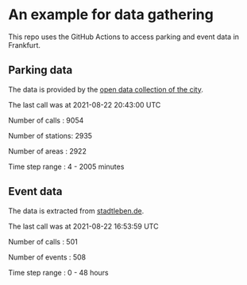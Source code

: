 # An example for data gathering

This repo uses the GitHub Actions to access parking and event data in Frankfurt.

## Parking data
The data is provided by the [open data collection of the city](https://www.offenedaten.frankfurt.de/).

The last call was at 2021-08-22 20:43:00 UTC

Number of calls   : 9054

Number of stations: 2935

Number of areas   : 2922

Time step range   :    4 - 2005 minutes


## Event data
The data is extracted from [stadtleben.de](https://stadtleben.de/frankfurt/).

The last call was at 2021-08-22 16:53:59 UTC

Number of calls   : 501

Number of events  : 508

Time step range   :   0 -  48 hours

